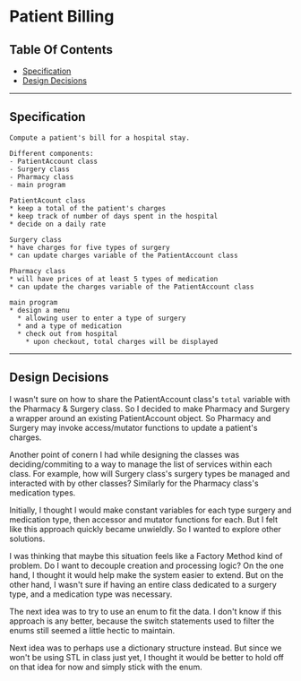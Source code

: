 # Patient Billing

## Table Of Contents
* [Specification](#specification)
* [Design Decisions](#design-decision)

---

## Specification

```
Compute a patient's bill for a hospital stay.

Different components:
- PatientAccount class
- Surgery class
- Pharmacy class
- main program

PatientAcount class
* keep a total of the patient's charges
* keep track of number of days spent in the hospital
* decide on a daily rate

Surgery class
* have charges for five types of surgery
* can update charges variable of the PatientAccount class

Pharmacy class
* will have prices of at least 5 types of medication
* can update the charges variable of the PatientAccount class

main program
* design a menu
  * allowing user to enter a type of surgery
  * and a type of medication
  * check out from hospital
    * upon checkout, total charges will be displayed
```

---

## Design Decisions

I wasn't sure on how to share the PatientAccount class's `total` variable with the Pharmacy & Surgery class. So I decided to make Pharmacy and Surgery a wrapper around an existing PatientAccount object. So Pharmacy and Surgery may invoke access/mutator functions to update a patient's charges.

Another point of conern I had while designing the classes was deciding/commiting to a way to manage the list of services within each class. For example, how will Surgery class's surgery types be managed and interacted with by other classes? Similarly for the Pharmacy class's medication types.

Initially, I thought I would make constant variables for each type surgery and medication type, then accessor and mutator functions for each. But I felt like this approach quickly became unwieldly. So I wanted to explore other solutions.

I was thinking that maybe this situation feels like a Factory Method kind of problem. Do I want to decouple creation and processing logic? On the one hand, I thought it would help make the system easier to extend. But on the other hand, I wasn't sure if having an entire class dedicated to a surgery type, and a medication type was necessary.

The next idea was to try to use an enum to fit the data. I don't know if this approach is any better, because the switch statements used to filter the enums still seemed a little hectic to maintain.

Next idea was to perhaps use a dictionary structure instead. But since we won't be using STL in class just yet, I thought it would be better to hold off on that idea for now and simply stick with the enum.
